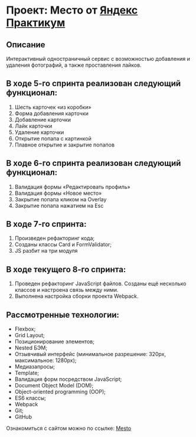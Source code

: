 # Проект: Место от [Яндекс Практикум](https://practicum.yandex.ru/)

## Описание
 
 Интерактивный одностраничный сервис с возможностью добавления и удаления фотографий, а также проставления лайков. 

## В ходе 5-го спринта реализован следующий функционал:
1. Шесть карточек «из коробки»
2. Форма добавления карточки
3. Добавление карточки
4. Лайк карточки
5. Удаление карточки 
6. Открытие попапа с картинкой
7. Плавное открытие и закрытие попапов

## В ходе 6-го спринта реализован следующий функционал:
1. Валидация формы «Редактировать профиль»
2. Валидация формы «Новое место»
3. Закрытие попапа кликом на Overlay
4. Закрытие попапа нажатием на Esc

## В ходе 7-го спринта:
1. Произведен рефакторинг кода;
2. Созданы классы Card и FormValidator;
3. JS разбит на три модуля

## В ходе текущего 8-го спринта: 
1. Проведен рефакторинг JavaScript файлов. Созданы ещё несколько классов и настроена связь между ними. 
2. Выполнена настройка сборки проекта Webpack.

## Рассмотренные технологии:

* Flexbox;
* Grid Layout;
* Позиционирование элементов;
* Nested БЭМ;
* Отзывчивый интерфейс (минимальное разрешение: 320px, максимальное: 1280px);
* Медиазапросы;
* Template;
* Валидация форм посредством JavaScript;
* Document Object Model (DOM);
* Object-oriented programming (OOP);
* ES6 классы;
* Webpack
* Git;
* GitHub

Ознакомиться с сайтом можно по ссылке:
[Mesto](https://elya-i.github.io/mesto/)